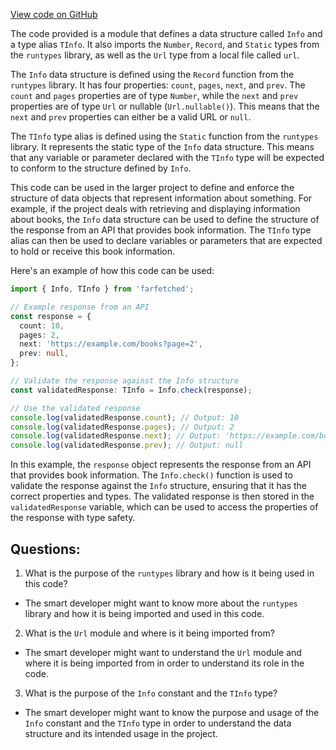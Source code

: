 [View code on GitHub](https://github.com/igorkamyshev/farfetched/apps/showcase/solid-real-world-rick-morty/src/shared/info.ts)

The code provided is a module that defines a data structure called `Info` and a type alias `TInfo`. It also imports the `Number`, `Record`, and `Static` types from the `runtypes` library, as well as the `Url` type from a local file called `url`.

The `Info` data structure is defined using the `Record` function from the `runtypes` library. It has four properties: `count`, `pages`, `next`, and `prev`. The `count` and `pages` properties are of type `Number`, while the `next` and `prev` properties are of type `Url` or nullable (`Url.nullable()`). This means that the `next` and `prev` properties can either be a valid URL or `null`.

The `TInfo` type alias is defined using the `Static` function from the `runtypes` library. It represents the static type of the `Info` data structure. This means that any variable or parameter declared with the `TInfo` type will be expected to conform to the structure defined by `Info`.

This code can be used in the larger project to define and enforce the structure of data objects that represent information about something. For example, if the project deals with retrieving and displaying information about books, the `Info` data structure can be used to define the structure of the response from an API that provides book information. The `TInfo` type alias can then be used to declare variables or parameters that are expected to hold or receive this book information.

Here's an example of how this code can be used:

```typescript
import { Info, TInfo } from 'farfetched';

// Example response from an API
const response = {
  count: 10,
  pages: 2,
  next: 'https://example.com/books?page=2',
  prev: null,
};

// Validate the response against the Info structure
const validatedResponse: TInfo = Info.check(response);

// Use the validated response
console.log(validatedResponse.count); // Output: 10
console.log(validatedResponse.pages); // Output: 2
console.log(validatedResponse.next); // Output: 'https://example.com/books?page=2'
console.log(validatedResponse.prev); // Output: null
```

In this example, the `response` object represents the response from an API that provides book information. The `Info.check()` function is used to validate the response against the `Info` structure, ensuring that it has the correct properties and types. The validated response is then stored in the `validatedResponse` variable, which can be used to access the properties of the response with type safety.
## Questions: 
 1. What is the purpose of the `runtypes` library and how is it being used in this code?
- The smart developer might want to know more about the `runtypes` library and how it is being imported and used in this code.

2. What is the `Url` module and where is it being imported from?
- The smart developer might want to understand the `Url` module and where it is being imported from in order to understand its role in the code.

3. What is the purpose of the `Info` constant and the `TInfo` type?
- The smart developer might want to know the purpose and usage of the `Info` constant and the `TInfo` type in order to understand the data structure and its intended usage in the project.